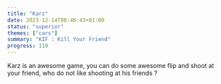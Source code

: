 ```yaml
---
title: "Karz"
date: 2023-12-14T08:46:43+01:00
status: "superior"
themes: ["cars"]
summary: "KIF : Kill Your Friend"
progress: 110
---
```


Karz is an awesome game, you can do some awesome flip and shoot at your friend, who do not like shooting at his friends ?
